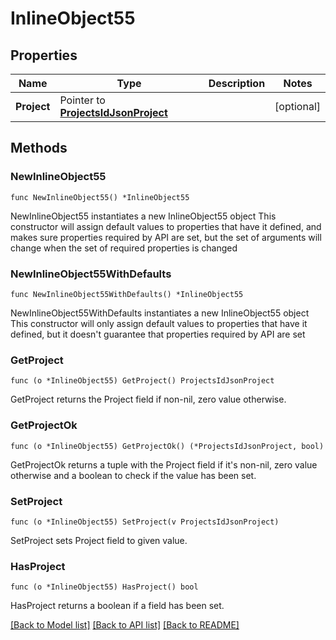 # InlineObject55

## Properties

Name | Type | Description | Notes
------------ | ------------- | ------------- | -------------
**Project** | Pointer to [**ProjectsIdJsonProject**](_projects__id__json_project.md) |  | [optional] 

## Methods

### NewInlineObject55

`func NewInlineObject55() *InlineObject55`

NewInlineObject55 instantiates a new InlineObject55 object
This constructor will assign default values to properties that have it defined,
and makes sure properties required by API are set, but the set of arguments
will change when the set of required properties is changed

### NewInlineObject55WithDefaults

`func NewInlineObject55WithDefaults() *InlineObject55`

NewInlineObject55WithDefaults instantiates a new InlineObject55 object
This constructor will only assign default values to properties that have it defined,
but it doesn't guarantee that properties required by API are set

### GetProject

`func (o *InlineObject55) GetProject() ProjectsIdJsonProject`

GetProject returns the Project field if non-nil, zero value otherwise.

### GetProjectOk

`func (o *InlineObject55) GetProjectOk() (*ProjectsIdJsonProject, bool)`

GetProjectOk returns a tuple with the Project field if it's non-nil, zero value otherwise
and a boolean to check if the value has been set.

### SetProject

`func (o *InlineObject55) SetProject(v ProjectsIdJsonProject)`

SetProject sets Project field to given value.

### HasProject

`func (o *InlineObject55) HasProject() bool`

HasProject returns a boolean if a field has been set.


[[Back to Model list]](../README.md#documentation-for-models) [[Back to API list]](../README.md#documentation-for-api-endpoints) [[Back to README]](../README.md)


